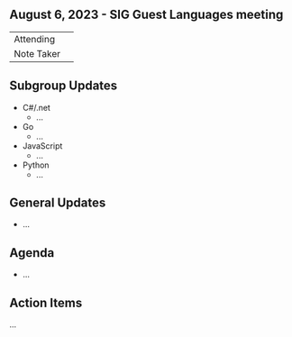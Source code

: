 ## August 6, 2023 - SIG Guest Languages meeting

|          |      | 
| -------- | -------- |
| Attending  | 
| Note Taker | 

## Subgroup Updates

* C#/.net
    * ...
* Go
    * ...
* JavaScript
    * ...
* Python
    * ...

## General Updates

* ...

## Agenda

* ...

## Action Items

...
